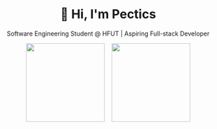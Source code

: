 <h1 align="center">👋 Hi, I'm Pectics</h1>
<p align="center">Software Engineering Student @ HFUT | Aspiring Full-stack Developer</p>

<div align="center">
  <img src="https://github-readme-stats.vercel.app/api?username=Pectics&show_icons=true&theme=github_dark_dimmed" height="180em" />
  &nbsp;&nbsp;
  <img src="https://github-readme-stats.vercel.app/api/top-langs/?username=Pectics&layout=compact&theme=github_dark_dimmed" height="180em" />
</div>
